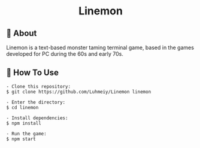 <h1 align="center">Linemon</h1>

## 📑 About

Linemon is a text-based monster taming terminal game, based in the games developed for PC during the 60s and early 70s.

## 🤔 How To Use

```
- Clone this repository:
$ git clone https://github.com/Luhmeiy/Linemon linemon

- Enter the directory:
$ cd linemon

- Install dependencies:
$ npm install

- Run the game:
$ npm start
```
